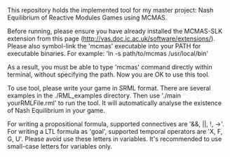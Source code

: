 This repository holds the implemented tool for my master project: Nash Equilibrium of Reactive Modules Games using MCMAS.

Before running, please ensure you have already installed the MCMAS-SLK extension from this page (http://vas.doc.ic.ac.uk/software/extensions/).
Please also symbol-link the 'mcmas' executable into your PATH for executable binaries. For example:
'ln -s path/to/mcmas /usr/local/bin'

As a result, you must be able to type 'mcmas' command directly within terminal, without specifying the path. Now you are OK to use this tool.

To use tool, please write your game in SRML format. There are several examples in the ./RML_examples directory. Then use './main yourRMLFile.rml' to run the tool. It will automatically analyse the existence of Nash Equilibrium in your game.

For writing a propositional formula, supported connectives are '&&, ||, !, ->'.
For writing a LTL formula as 'goal', supported temporal operators are 'X, F, G, U'. Please avoid use these letters in variables. It's recommended to use small-case letters for variables only.
